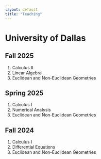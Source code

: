 ```yaml
--- 
layout: default
title: "Teaching"
---
```


# University of Dallas 

## Fall 2025 

1. Calculus II
2. Linear Algebra 
3. Euclidean and Non-Euclidean Geometries 

## Spring 2025 
	
1. Calculus I 
2. Numerical Analysis
3. Euclidean and Non-Euclidean Geometries 


## Fall 2024 

1. Calculus I 
2. Differential Equations 
3. Euclidean and Non-Euclidean Geometries 




